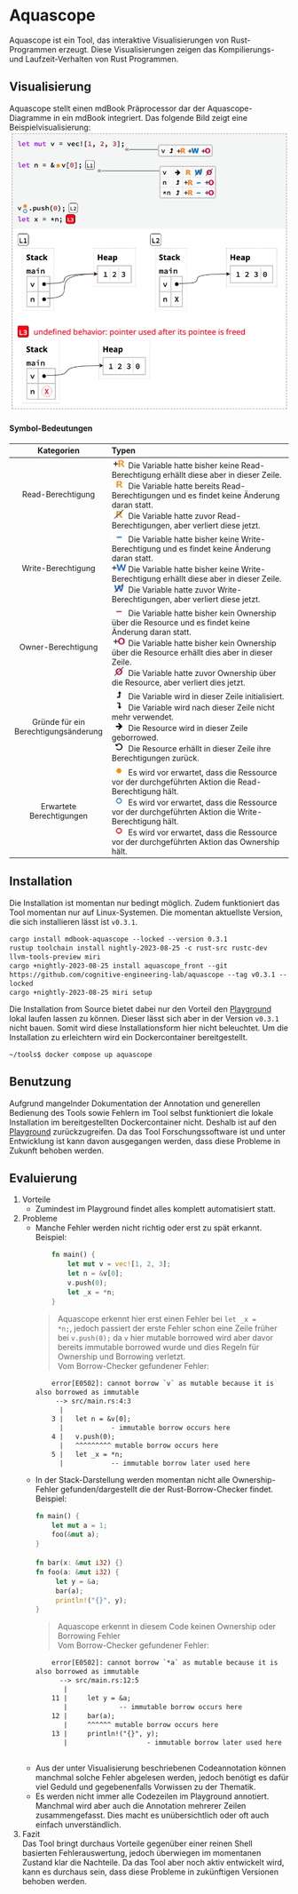 # Aquascope
Aquascope ist ein Tool, das interaktive Visualisierungen von Rust-Programmen erzeugt. Diese Visualisierungen zeigen das Kompilierungs- und Laufzeit-Verhalten von Rust Programmen.


## Visualisierung
Aquascope stellt einen mdBook Präprocessor dar der Aquascope-Diagramme in ein mdBook integriert.
Das folgende Bild zeigt eine Beispielvisualisierung: <br>
![alt tag](https://github.com/michael-gleike/tools/blob/main/aquascope/pictures/example.png)


#### Symbol-Bedeutungen
|                Kategorien                | Typen                                                                                                                                                                                                                                                                                                                                                                                                                                                                   |
|:----------------------------------------:|:------------------------------------------------------------------------------------------------------------------------------------------------------------------------------------------------------------------------------------------------------------------------------------------------------------------------------------------------------------------------------------------------------------------------------------------------------------------------|
|            Read-Berechtigung             | ![gainRead.png](pictures/notation/gainRead.png) Die Variable hatte bisher keine Read-Berechtigung erhällt diese aber in dieser Zeile.<br>![read.png](pictures/notation/read.png) Die Variable hatte bereits Read-Berechtigungen und es findet keine Änderung daran statt.<br>![dropRead.png](pictures/notation/dropRead.png) Die Variable hatte zuvor Read-Berechtigungen, aber verliert diese jetzt.                                                                   |
|            Write-Berechtigung            | ![noWrite.png](pictures/notation/noWrite.png) Die Variable hatte bisher keine Write-Berechtigung und es findet keine Änderung daran statt. <br>![gainWrite.png](pictures/notation/gainWrite.png) Die Variable hatte bisher keine Write-Berechtigung erhällt diese aber in dieser Zeile. <br>![dropWrite.png](pictures/notation/dropWrite.png) Die Variable hatte zuvor Write-Berechtigungen, aber verliert diese jetzt.                                                 |
|            Owner-Berechtigung            | ![noOwner.png](pictures/notation/noOwner.png) Die Variable hatte bisher kein Ownership über die Resource und es findet keine Änderung daran statt.<br>![gainOwner.png](pictures/notation/gainOwner.png) Die Variable hatte bisher kein Ownership über die Resource erhällt dies aber in dieser Zeile.<br>![dropOwner.png](pictures/notation/dropOwner.png) Die Variable hatte zuvor Ownership über die Resource, aber verliert dies jetzt.                              |
| Gründe für ein<br> Berechtigungsänderung | ![initialize.png](pictures/notation/initialize.png) Die Variable wird in dieser Zeile initialisiert.<br>![drop.png](pictures/notation/drop.png) Die Variable wird nach dieser Zeile nicht mehr verwendet.<br>![borrow.png](pictures/notation/borrow.png) Die Resource wird in dieser Zeile geborrowed.<br>![regainBorrow.png](pictures/notation/regainBorrow.png) Die Resource erhällt in dieser Zeile ihre Berechtigungen zurück.                                      |
|        Erwartete Berechtigungen          | ![expectRead.png](pictures/notation/expectRead.png) Es wird vor erwartet, dass die Ressource vor der durchgeführten Aktion die Read-Berechtigung hält.<br>![expectWrite.png](pictures/notation/expectWrite.png) Es wird vor erwartet, dass die Ressource vor der durchgeführten Aktion die Write-Berechtigung hält.<br>![expectOwner.png](pictures/notation/expectOwner.png) Es wird vor erwartet, dass die Ressource vor der durchgeführten Aktion das Ownership hält. |

## Installation
Die Installation ist momentan nur bedingt möglich. Zudem funktioniert das Tool momentan nur auf Linux-Systemen. Die momentan aktuellste Version, die sich installieren lässt ist ``v0.3.1``.
````shell
cargo install mdbook-aquascope --locked --version 0.3.1
rustup toolchain install nightly-2023-08-25 -c rust-src rustc-dev llvm-tools-preview miri
cargo +nightly-2023-08-25 install aquascope_front --git https://github.com/cognitive-engineering-lab/aquascope --tag v0.3.1 --locked
cargo +nightly-2023-08-25 miri setup
````
Die Installation from Source bietet dabei nur den Vorteil den [Playground](https://cognitive-engineering-lab.github.io/aquascope/) lokal laufen lassen zu können. Dieser lässt sich aber in der Version ``v0.3.1`` nicht bauen. Somit wird diese Installationsform hier nicht beleuchtet.
Um die Installation zu erleichtern wird ein Dockercontainer bereitgestellt.
````shell
~/tools$ docker compose up aquascope
````

## Benutzung
Aufgrund mangelnder Dokumentation der Annotation und generellen Bedienung des Tools sowie Fehlern im Tool selbst funktioniert die lokale Installation im bereitgestellten Dockercontainer nicht. Deshalb ist auf den [Playground](https://cognitive-engineering-lab.github.io/aquascope/) zurückzugreifen. Da das Tool Forschungssoftware ist und unter Entwicklung ist kann davon ausgegangen werden, dass diese Probleme in Zukunft behoben werden.

## Evaluierung
1. Vorteile
    - Zumindest im Playground findet alles komplett automatisiert statt.
2. Probleme
    - Manche Fehler werden nicht richtig oder erst zu spät erkannt. Beispiel:
        ````rust
            fn main() {
                let mut v = vec![1, 2, 3];
                let n = &v[0];
                v.push(0);
                let _x = *n;
            }
        ````
        > Aquascope erkennt hier erst einen Fehler bei <code>let _x = *n;</code>, jedoch passiert der erste Fehler schon eine Zeile früher bei <code>v.push(0);</code> da <code>v</code> hier mutable borrowed wird aber davor bereits immutable borrowed wurde und dies Regeln für Ownership und Borrowing verletzt.<br>Vom Borrow-Checker gefundener Fehler:
        ````shell
            error[E0502]: cannot borrow `v` as mutable because it is also borrowed as immutable
             --> src/main.rs:4:3
              |
            3 |   let n = &v[0];
              |            - immutable borrow occurs here
            4 |   v.push(0);
              |   ^^^^^^^^^ mutable borrow occurs here
            5 |   let _x = *n;
              |            -- immutable borrow later used here
        ````
    - In der Stack-Darstellung werden momentan nicht alle Ownership-Fehler gefunden/dargestellt die der Rust-Borrow-Checker findet. Beispiel:
        ````rust
        fn main() {
            let mut a = 1;
            foo(&mut a);
        }
        
        fn bar(x: &mut i32) {}
        fn foo(a: &mut i32) {
             let y = &a;
             bar(a);
             println!("{}", y);
        }
        ````
        > Aquascope erkennt in diesem Code keinen Ownership oder Borrowing Fehler<br>Vom Borrow-Checker gefundener Fehler:
        ````shell
            error[E0502]: cannot borrow `*a` as mutable because it is also borrowed as immutable
              --> src/main.rs:12:5
               |
            11 |     let y = &a;
               |             -- immutable borrow occurs here
            12 |     bar(a);
               |     ^^^^^^ mutable borrow occurs here
            13 |     println!("{}", y);
               |                    - immutable borrow later used here
            
        ````
    - Aus der unter Visualisierung beschriebenen Codeannotation können manchmal solche Fehler abgelesen werden, jedoch benötigt es dafür viel Geduld und gegebenenfalls Vorwissen zu der Thematik.
    - Es werden nicht immer alle Codezeilen im Playground annotiert. Manchmal wird aber auch die Annotation mehrerer Zeilen zusammengefasst. Dies macht es unübersichtlich oder oft auch einfach unverständlich.
3. Fazit <br>
Das Tool bringt durchaus Vorteile gegenüber einer reinen Shell basierten Fehlerauswertung, jedoch überwiegen im momentanen Zustand klar die Nachteile. Da das Tool aber noch aktiv entwickelt wird, kann es durchaus sein, dass diese Probleme in zukünftigen Versionen behoben werden.
